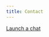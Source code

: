 ```yaml
---
title: Contact
---
```


<script src="//code.tidio.co/v48qtpnshj4pdic9jfpdbx4d8c5ubvni.js" async></script>

<script type="text/javascript">
(function() {
    function onTidioChatApiReady() {
        tidioChatApi.open();
    }
    
    if (window.tidioChatApi) {
        window.tidioChatApi.on("ready", onTidioChatApiReady);
    } else {
        document.addEventListener("tidioChat-ready", onTidioChatApiReady);
    }
})();
</script>

<a href="#" onclick="javascript:tidioChatApi.open(); return false;">Launch a chat</a>
